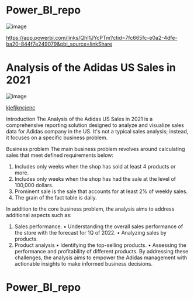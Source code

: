# Power_BI_repo

![image](https://github.com/user-attachments/assets/2bb9604e-6d57-4360-a933-c9bd6491ed65)


https://app.powerbi.com/links/QhI1JYcPTm?ctid=7fc665fc-e0a2-4dfe-ba20-844f7e249079&pbi_source=linkShare

# Analysis of the Adidas US Sales in 2021

![image](https://github.com/user-attachments/assets/38e60f77-10e5-43cc-a468-299b3fc01d75)

[kjefjkncjenc](https://app.powerbi.com/links/Ign-5dwSeA?ctid=7fc665fc-e0a2-4dfe-ba20-844f7e249079&pbi_source=linkShare) 

Introduction
The Analysis of the Adidas US Sales in 2021 is a comprehensive reporting solution designed to analyze and visualize sales data for Adidas company in the US. It's not a typical sales analysis; instead, it focuses on a specific business problem.

Business problem
The main business problem revolves around calculating sales that meet defined requirements below:
1. Includes only weeks when the shop has sold at least 4 products or more.
2. Includes only weeks when the shop has had the sale at the level of 100,000 dollars.
3. Prominent sale is the sale that accounts for at least 2% of weekly sales.
4. The grain of the fact table is daily.

In addition to the core business problem, the analysis aims to address additional aspects such as:
1. Sales performance.
•	Understanding the overall sales performance of the store with the forecast for 1Q of 2022.
•	Analyzing sales by products.
2. Product analysis
•	Identifying the top-selling products.
•	Assessing the performance and profitability of different products.
By addressing these challenges, the analysis aims to empower the Adidas management with actionable insights to make informed business decisions.






# Power_BI_repo
